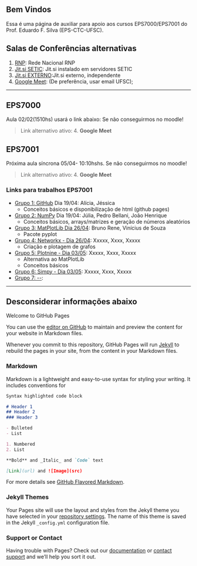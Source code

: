 ## Bem Vindos

Essa é uma página de auxiliar para apoio aos cursos EPS7000/EPS7001 do Prof. Eduardo F. Silva (EPS-CTC-UFSC).

## Salas de Conferências alternativas

1. [RNP](https://conferenciaweb.rnp.br/webconf/eduardo-ferreira-da): Rede Nacional RNP       
2. [Jit.si SETIC](https://reunioes.setic.ufsc.br/EduardoFSilva):  Jit.si instalado em servidores SETIC
3. [Jit.si EXTERNO](https://meet.jit.si/EduardoFSilva):Jit.si externo, independente
4. [Google Meet](https://meet.google.com/bpp-hobw-xqa): (De preferência, usar email UFSC); 

----
## EPS7000
Aula 02/02(1510hs) usará o link abaixo:
Se não conseguirmos no moodle!
> Link alternativo ativo: 4. **Google Meet**

## EPS7001
Próxima aula síncrona 05/04- 10:10hshs.
Se não conseguirmos no moodle!
> Link alternativo ativo: 4. **Google Meet**

### Links para trabalhos EPS7001

- [Grupo 1: GitHub](https://alvesfukumasa.github.io/AlvesFukumasa.github.io./) Dia 19/04: Alícia, Jéssica
    - Conceitos básicos e disponibilização de html (github pages)
- [Grupo 2: NumPy](https://) Dia 19/04: Júlia, Pedro Bellani, João Henrique
    - Conceitos básicos, arrays/matrizes e geração de números aleatórios
- [Grupo 3: MatPlotLib Dia 26/04](https://): Bruno Rene, Vinícius de Souza
    - Pacote pyplot
- [Grupo 4: Networkx - Dia 26/04](https://): Xxxxx, Xxxx, Xxxxx
    - Criação e plotagem de grafos
- [Grupo 5: Plotnine - Dia 03/05](https://): Xxxxx, Xxxx, Xxxxx
    - Alternativa ao MatPlotLib
    - Conceitos básicos
- [Grupo 6: Simpy - Dia 03/05](https://): Xxxxx, Xxxx, Xxxxx
- [Grupo 7: --](EPS7001_Trabalhos_2020-1/ex_introR.html): 


----

## Desconsiderar informações abaixo 

Welcome to GitHub Pages

You can use the [editor on GitHub](https://github.com/Efsilvaa/EPS7001/edit/gh-pages/docs/index.md) to maintain and preview the content for your website in Markdown files.

Whenever you commit to this repository, GitHub Pages will run [Jekyll](https://jekyllrb.com/) to rebuild the pages in your site, from the content in your Markdown files.

### Markdown

Markdown is a lightweight and easy-to-use syntax for styling your writing. It includes conventions for

```markdown
Syntax highlighted code block

# Header 1
## Header 2
### Header 3

- Bulleted
- List

1. Numbered
2. List

**Bold** and _Italic_ and `Code` text

[Link](url) and ![Image](src)
```

For more details see [GitHub Flavored Markdown](https://guides.github.com/features/mastering-markdown/).

### Jekyll Themes

Your Pages site will use the layout and styles from the Jekyll theme you have selected in your [repository settings](https://github.com/Efsilvaa/EPS7001/settings). The name of this theme is saved in the Jekyll `_config.yml` configuration file.

### Support or Contact

Having trouble with Pages? Check out our [documentation](https://docs.github.com/categories/github-pages-basics/) or [contact support](https://github.com/contact) and we’ll help you sort it out.
